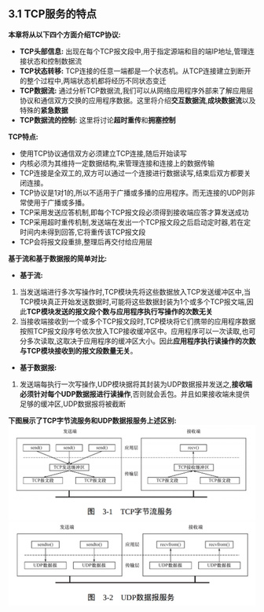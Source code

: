 ## 3.1 TCP服务的特点

**本章将从以下四个方面介绍TCP协议:**

* **TCP头部信息:** 出现在每个TCP报文段中,用于指定源端和目的端IP地址,管理连接状态和控制数据流
* **TCP状态转移:** TCP连接的任意一端都是一个状态机。从TCP连接建立到断开的整个过程中,两端状态机都将经历不同状态变迁
* **TCP数据流:** 通过分析TCP数据流,我们可以从网络应用程序外部来了解应用层协议和通信双方交换的应用程序数据。这里将介绍**交互数据流**,**成块数据流**以及特殊的**紧急数据**
* **TCP数据流的控制:** 这里将讨论**超时重传**和**拥塞控制**

**TCP特点:**

* 使用TCP协议通信双方必须建立TCP连接,随后开始读写
* 内核必须为其维持一定数据结构,来管理连接和连接上的数据传输
* TCP连接是全双工的,双方可以通过一个连接进行数据读写,结束后双方都要关闭连接。
* TCP协议是1对1的,所以不适用于广播或多播的应用程序。而无连接的UDP则非常使用于广播或多播。
* TCP采用发送应答机制,即每个TCP报文段必须得到接收端应答才算发送成功
* TCP采用超时重传机制,发送端在发出一个TCP报文段之后启动定时器,若在定时间内未得到回答,它将重传该TCP报文段
* TCP会将报文段重排,整理后再交付给应用层
  

**基于流和基于数据报的简单对比:**

* **基于流:** 
1. 当发送端进行多次写操作时,TCP模块先将这些数据放入TCP发送缓冲区中,当TCP模块真正开始发送数据时,可能将这些数据封装为1个或多个TCP报文端,因此**TCP模块发送的报文段个数与应用程序执行写操作的次数无关**
2. 当接收端接收到一个或多个TCP报文段时,TCP模块将它们携带的应用程序数据按照TCP报文段序号依次放入TCP接收缓冲区中。应用程序可以一次读取,也可分多次读取,这取决于应用程序的缓冲区大小。因此**应用程序执行读操作的次数与TCP模块接收到的报文段数量无关**。

* **基于数据报:**
1. 发送端每执行一次写操作,UDP模块据将其封装为UDP数据报并发送之,**接收端必须针对每个UDP数据报进行读操作**,否则就会丢包。并且如果接收端未提供足够的缓冲区,UDP数据报将被截断

**下图展示了TCP字节流服务和UDP数据报服务上述区别:**
![TCP字节流服务](../Images/TCP字节流服务.png)
![UDP数据报服务](../Images/UDP数据报服务.png)
